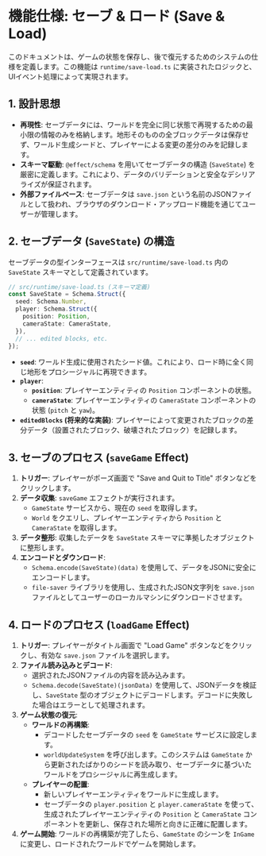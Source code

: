 # 機能仕様: セーブ & ロード (Save & Load)

このドキュメントは、ゲームの状態を保存し、後で復元するためのシステムの仕様を定義します。この機能は `runtime/save-load.ts` に実装されたロジックと、UIイベント処理によって実現されます。

## 1. 設計思想

-   **再現性**: セーブデータには、ワールドを完全に同じ状態で再現するための最小限の情報のみを格納します。地形そのものの全ブロックデータは保存せず、ワールド生成シードと、プレイヤーによる変更の差分のみを記録します。
-   **スキーマ駆動**: `@effect/schema` を用いてセーブデータの構造 (`SaveState`) を厳密に定義します。これにより、データのバリデーションと安全なデシリアライズが保証されます。
-   **外部ファイルベース**: セーブデータは `save.json` という名前のJSONファイルとして扱われ、ブラウザのダウンロード・アップロード機能を通じてユーザーが管理します。

## 2. セーブデータ (`SaveState`) の構造

セーブデータの型インターフェースは `src/runtime/save-load.ts` 内の `SaveState` スキーマとして定義されています。

```typescript
// src/runtime/save-load.ts (スキーマ定義)
const SaveState = Schema.Struct({
  seed: Schema.Number,
  player: Schema.Struct({
    position: Position,
    cameraState: CameraState,
  }),
  // ... edited blocks, etc.
});
```

-   **`seed`**: ワールド生成に使用されたシード値。これにより、ロード時に全く同じ地形をプロシージャルに再現できます。
-   **`player`**:
    -   **`position`**: プレイヤーエンティティの `Position` コンポーネントの状態。
    -   **`cameraState`**: プレイヤーエンティティの `CameraState` コンポーネントの状態 (`pitch` と `yaw`)。
-   **`editedBlocks` (将来的な実装)**: プレイヤーによって変更されたブロックの差分データ（設置されたブロック、破壊されたブロック）を記録します。

## 3. セーブのプロセス (`saveGame` Effect)

1.  **トリガー**: プレイヤーがポーズ画面で "Save and Quit to Title" ボタンなどをクリックします。
2.  **データ収集**: `saveGame` エフェクトが実行されます。
    -   `GameState` サービスから、現在の `seed` を取得します。
    -   `World` をクエリし、プレイヤーエンティティから `Position` と `CameraState` を取得します。
3.  **データ整形**: 収集したデータを `SaveState` スキーマに準拠したオブジェクトに整形します。
4.  **エンコードとダウンロード**:
    -   `Schema.encode(SaveState)(data)` を使用して、データをJSONに安全にエンコードします。
    -   `file-saver` ライブラリを使用し、生成されたJSON文字列を `save.json` ファイルとしてユーザーのローカルマシンにダウンロードさせます。

## 4. ロードのプロセス (`loadGame` Effect)

1.  **トリガー**: プレイヤーがタイトル画面で "Load Game" ボタンなどをクリックし、有効な `save.json` ファイルを選択します。
2.  **ファイル読み込みとデコード**:
    -   選択されたJSONファイルの内容を読み込みます。
    -   `Schema.decode(SaveState)(jsonData)` を使用して、JSONデータを検証し、`SaveState` 型のオブジェクトにデコードします。デコードに失敗した場合はエラーとして処理されます。
3.  **ゲーム状態の復元**:
    -   **ワールドの再構築**:
        -   デコードしたセーブデータの `seed` を `GameState` サービスに設定します。
        -   `worldUpdateSystem` を呼び出します。このシステムは `GameState` から更新されたばかりのシードを読み取り、セーブデータに基づいたワールドをプロシージャルに再生成します。
    -   **プレイヤーの配置**:
        -   新しいプレイヤーエンティティをワールドに生成します。
        -   セーブデータの `player.position` と `player.cameraState` を使って、生成されたプレイヤーエンティティの `Position` と `CameraState` コンポーネントを更新し、保存された場所と向きに正確に配置します。
4.  **ゲーム開始**: ワールドの再構築が完了したら、`GameState` のシーンを `InGame` に変更し、ロードされたワールドでゲームを開始します。